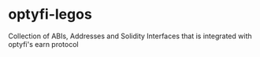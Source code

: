 # optyfi-legos
Collection of ABIs, Addresses and Solidity Interfaces that is integrated with optyfi's earn protocol 

